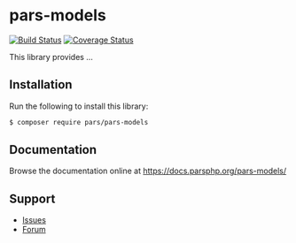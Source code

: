 # pars-models

[![Build Status](https://travis-ci.com/pars-framework/pars-models.svg?branch=master)](https://travis-ci.com/pars-framework/pars-models)
[![Coverage Status](https://coveralls.io/repos/github/pars-framework/pars-models/badge.svg?branch=master)](https://coveralls.io/github/pars-framework/pars-models?branch=master)

This library provides …

## Installation

Run the following to install this library:

```bash
$ composer require pars/pars-models
```

## Documentation

Browse the documentation online at https://docs.parsphp.org/pars-models/

## Support

* [Issues](https://github.com/pars/pars-models/issues/)
* [Forum](https://discourse.parsphp.org/)
